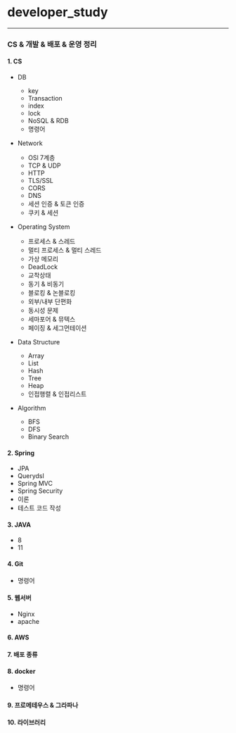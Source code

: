 # developer_study
----
### CS & 개발 & 배포 & 운영 정리

#### 1. CS
+ DB
  - key
  - Transaction
  - index
  - lock
  - NoSQL & RDB
  - 명령어
 
    
+ Network
    - OSl 7계층
    - TCP & UDP
    - HTTP
    - TLS/SSL
    - CORS
    - DNS
    - 세션 인증 & 토큰 인증
    - 쿠키 & 세션
 
      
+ Operating System
    - 프로세스 & 스레드
    - 멀티 프로세스 & 멀티 스레드
    - 가상 메모리
    - DeadLock
    - 교착상태
    - 동기 & 비동기
    - 블로킹 & 논블로킹
    - 외부/내부 단편화
    - 동시성 문제
    - 세마포어 & 뮤텍스
    - 페이징 & 세그먼테이션
 
      
+ Data Structure
    - Array
    - List
    - Hash
    - Tree
    - Heap
    - 인접행렬 & 인접리스트

+ Algorithm
    - BFS
    - DFS
    - Binary Search
      

#### 2. Spring
  - JPA
  - Querydsl
  - Spring MVC
  - Spring Security
  - 이론
  - 테스트 코드 작성
    

#### 3. JAVA
  - 8
  - 11
      

#### 4. Git
  - 명령어
      

#### 5. 웹서버
  - Nginx
  - apache


#### 6. AWS


#### 7. 배포 종류

#### 8. docker 
  - 명령어

#### 9. 프로메테우스 & 그라파나

#### 10. 라이브러리


  
  
